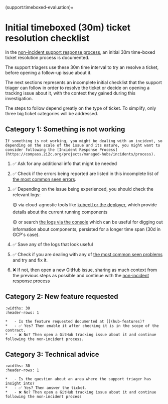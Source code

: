 (support:timeboxed-evaluation)=
# Initial timeboxed (30m) ticket resolution checklist

In the [non-incident support response process](https://compass.2i2c.org/projects/managed-hubs/support/#non-incident-response-process), an initial 30m time-boxed ticket resolution process is documented.

The support triagers use these 30m time interval to try an resolve a ticket, before opening a follow-up issue about it.

The next sections represents an incomplete initial checklist that the support triager can follow in order to resolve the ticket or decide on opening a tracking issue about it, with the context they gained during this investigation.

The steps to follow depend greatly on the type of ticket. To simplify, only three big ticket categories will be addressed.

## Category 1: Something is not working

```{important}
If something is not working, you might be dealing with an incident, so depending on the scale of the issue and its nature, you might want to consider following the [Incident Response Process](https://compass.2i2c.org/projects/managed-hubs/incidents/process).
```

1. ✅ Ask for any additional info that might be needed
1. ✅ Check if the errors being reported are listed in this incomplete list of [the most common seen errors](https://infrastructure.2i2c.org/howto/troubleshoot/logs/common-errors/).
1. ✅ Depending on the issue being experienced, you should check the relevant logs:

    🟡 via cloud-agnostic tools like [kubectl or the deployer](https://infrastructure.2i2c.org/howto/troubleshoot/logs/kubectl-logs), which provide details about the current running components

    🟡 or search [the logs via the console](https://infrastructure.2i2c.org/howto/troubleshoot/logs/cloud-logs) which can be useful for digging out information about components, persisted for a longer time span (30d in GCP's case).

1. ✅ Save any of the logs that look useful
1. ✅ Check if you are dealing with any of [the most common seen problems](https://infrastructure.2i2c.org/sre-guide/common-problems-solutions/) and try and fix it.
  1. ❌ If not, then open a new GitHub issue, sharing as much context from the previous steps as possible and continue with the [non-incident response process](https://compass.2i2c.org/projects/managed-hubs/support/#non-incident-response-process)

## Category 2: New feature requested
```{list-table}
:widths: 30
:header-rows: 1

*   - Is the feature requested documented at [](hub-features)?
*   - ✅ Yes? Then enable it after checking it is in the scope of the contract.
*   - ❌ No? Then open a GitHub tracking issue about it and continue following the non-incident process.
```

## Category 3: Technical advice
```{list-table}
:widths: 30
:header-rows: 1

*   - Is the question about an area where the support triager has insight into?
*   - ✅ Yes? Then answer the ticket.
*   - ❌ No? Then open a GitHub tracking issue about it and continue following the non-incident process
```
